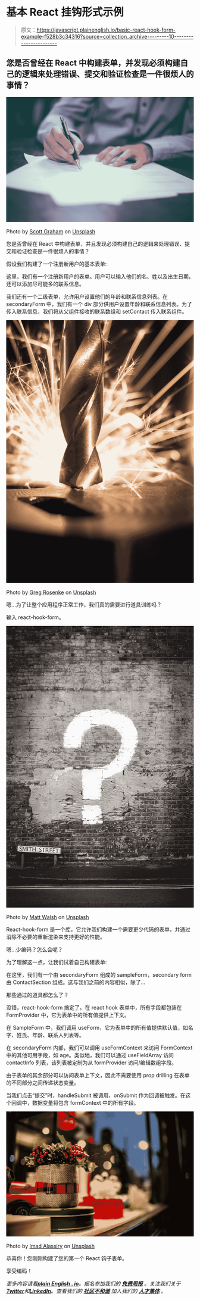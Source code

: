 # 基本 React 挂钩形式示例

> 原文：<https://javascript.plainenglish.io/basic-react-hook-form-example-f528b3c34316?source=collection_archive---------10----------------------->

## 您是否曾经在 React 中构建表单，并发现必须构建自己的逻辑来处理错误、提交和验证检查是一件很烦人的事情？

![](img/99d3f910c2d1a10df60f9cdf76d95c9f.png)

Photo by [Scott Graham](https://unsplash.com/@homajob?utm_source=medium&utm_medium=referral) on [Unsplash](https://unsplash.com?utm_source=medium&utm_medium=referral)

您是否曾经在 React 中构建表单，并且发现必须构建自己的逻辑来处理错误、提交和验证检查是一件很烦人的事情？

假设我们构建了一个注册新用户的基本表单:

这里，我们有一个注册新用户的表单。用户可以输入他们的名、姓以及出生日期，还可以添加尽可能多的联系信息。

我们还有一个二级表单，允许用户设置他们的年龄和联系信息列表。在 secondaryForm 中，我们有一个 div 部分供用户设置年龄和联系信息列表。为了传入联系信息，我们将从父组件接收的联系数组和 setContact 传入联系组件。

![](img/b991f153e8cba32529c1b19ccf6ff8de.png)

Photo by [Greg Rosenke](https://unsplash.com/@greg_rosenke?utm_source=medium&utm_medium=referral) on [Unsplash](https://unsplash.com?utm_source=medium&utm_medium=referral)

嗯…为了让整个应用程序正常工作，我们真的需要进行道具训练吗？

输入 react-hook-form。

![](img/c93158c126f23190fb413df5b1198e9b.png)

Photo by [Matt Walsh](https://unsplash.com/@two_tees?utm_source=medium&utm_medium=referral) on [Unsplash](https://unsplash.com?utm_source=medium&utm_medium=referral)

React-hook-form 是一个库，它允许我们构建一个需要更少代码的表单，并通过消除不必要的重新渲染来支持更好的性能。

嗯…少编码？怎么会呢？

为了理解这一点，让我们试着自己构建表单:

在这里，我们有一个由 secondaryForm 组成的 sampleForm，secondary form 由 ContactSection 组成。这与我们之前的内容相似，除了…

那些通过的道具都怎么了？

没错，react-hook-form 搞定了。在 react hook 表单中，所有字段都包装在 FormProvider 中，它为表单中的所有值提供上下文。

在 SampleForm 中，我们调用 useForm，它为表单中的所有值提供默认值，如名字、姓氏、年龄、联系人列表等。

在 secondaryForm 内部，我们可以调用 useFormContext 来访问 FormContext 中的其他可用字段，如 age。类似地，我们可以通过 useFieldArray 访问 contactInfo 列表，该列表被定制为从 formProvider 访问/编辑数组字段。

由于表单的其余部分可以访问表单上下文，因此不需要使用 prop drilling 在表单的不同部分之间传递状态变量。

当我们点击“提交”时，handleSubmit 被调用，onSubmit 作为回调被触发。在这个回调中，数据变量将包含 formContext 中的所有字段。

![](img/ab19a2d5ef02ea2064409f4b329a0802.png)

Photo by [Imad Alassiry](https://unsplash.com/@imadalassiry?utm_source=medium&utm_medium=referral) on [Unsplash](https://unsplash.com?utm_source=medium&utm_medium=referral)

恭喜你！您刚刚构建了您的第一个 React 钩子表单。

享受编码！

*更多内容请看*[***plain English . io***](https://plainenglish.io/)*。报名参加我们的* [***免费周报***](http://newsletter.plainenglish.io/) *。关注我们关于*[***Twitter***](https://twitter.com/inPlainEngHQ)*和*[***LinkedIn***](https://www.linkedin.com/company/inplainenglish/)*。查看我们的* [***社区不和谐***](https://discord.gg/GtDtUAvyhW) *加入我们的* [***人才集体***](https://inplainenglish.pallet.com/talent/welcome) *。*